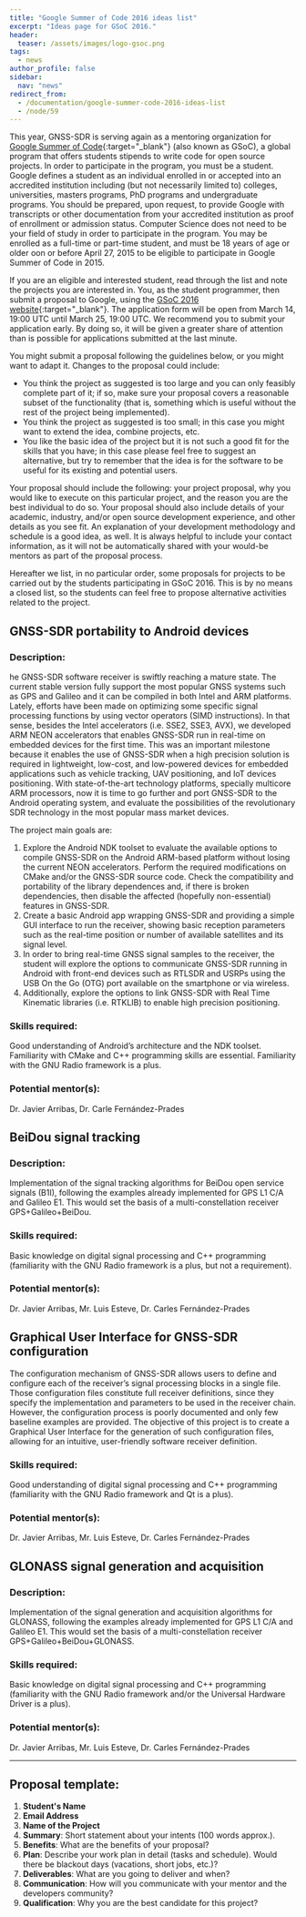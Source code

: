```yaml
---
title: "Google Summer of Code 2016 ideas list"
excerpt: "Ideas page for GSoC 2016."
header:
  teaser: /assets/images/logo-gsoc.png
tags:
  - news
author_profile: false
sidebar:
  nav: "news"
redirect_from:
  - /documentation/g​oogle-summer-code-2016-ideas-list
  - /node/59
---
```


This year, GNSS-SDR is serving again as a mentoring organization for [Google Summer of Code](https://developers.google.com/open-source/gsoc/){:target="_blank"} (also known as GSoC), a global program that offers students stipends to write code for open source projects. In order to participate in the program, you must be a student. Google defines a student as an individual enrolled in or accepted into an accredited institution including (but not necessarily limited to) colleges, universities, masters programs, PhD programs and undergraduate programs. You should be prepared, upon request, to provide Google with transcripts or other documentation from your accredited institution as proof of enrollment or admission status. Computer Science does not need to be your field of study in order to participate in the program. You may be enrolled as a full-time or part-time student, and must be 18 years of age or older oon or before April 27, 2015 to be eligible to participate in Google Summer of Code in 2015.

If you are an eligible and interested student, read through the list and note the projects you are interested in. You, as the student programmer, then submit a proposal to Google, using the [GSoC 2016 website](https://summerofcode.withgoogle.com/){:target="_blank"}. The application form will be open from March 14, 19:00 UTC until March 25, 19:00 UTC. We recommend you to submit your application early. By doing so, it will be given a greater share of attention than is possible for applications submitted at the last minute.

You might submit a proposal following the guidelines below, or you might want to adapt it. Changes to the proposal could include:

  * You think the project as suggested is too large and you can only feasibly complete part of it; if so, make sure your proposal covers a reasonable subset of the functionality (that is, something which is useful without the rest of the project being implemented).
  * You think the project as suggested is too small; in this case you might want to extend the idea, combine projects, etc.
  * You like the basic idea of the project but it is not such a good fit for the skills that you have; in this case please feel free to suggest an alternative, but try to remember that the idea is for the software to be useful for its existing and potential users.

Your proposal should include the following: your project proposal, why you would like to execute on this particular project, and the reason you are the best individual to do so. Your proposal should also include details of your academic, industry, and/or open source development experience, and other details as you see fit. An explanation of your development methodology and schedule is a good idea, as well. It is always helpful to include your contact information, as it will not be automatically shared with your would-be mentors as part of the proposal process.

Hereafter we list, in no particular order, some proposals for projects to be carried out by the students participating in GSoC 2016. This is by no means a closed list, so the students can feel free to propose alternative activities related to the project.



## GNSS-SDR portability to Android devices

### Description:

he GNSS-SDR software receiver is swiftly reaching a mature state. The current stable version fully support the most popular GNSS systems such as GPS and Galileo and it can be compiled in both Intel and ARM platforms. Lately, efforts have been made on optimizing some specific signal processing functions by using vector operators (SIMD instructions). In that sense, besides the Intel accelerators (i.e. SSE2, SSE3, AVX), we developed ARM NEON accelerators that enables GNSS-SDR run in real-time on embedded devices for the first time. This was an important milestone because it enables the use of GNSS-SDR when a high precision solution is required in lightweight, low-cost, and low-powered devices for embedded applications such as vehicle tracking, UAV positioning, and IoT devices positioning. With state-of-the-art technology platforms, specially multicore ARM processors, now it is time to go further and port GNSS-SDR to the Android operating system, and evaluate the possibilities of the revolutionary SDR technology in the most popular mass market devices.

The project main goals are:

  1. Explore the Android NDK toolset to evaluate the available options to compile GNSS-SDR on the Android ARM-based platform without losing the current NEON accelerators. Perform the required modifications on CMake and/or the GNSS-SDR source code. Check the compatibility and portability of the library dependences and, if there is broken dependencies, then disable the affected (hopefully non-essential) features in GNSS-SDR.
  2. Create a basic Android app wrapping GNSS-SDR and providing a simple GUI interface to run the receiver, showing basic reception parameters such as the real-time position or number of available satellites and its signal level.
  3. In order to bring real-time GNSS signal samples to the receiver, the student will explore the options to communicate GNSS-SDR running in Android with front-end devices such as RTLSDR and USRPs using the USB On the Go (OTG) port available on the smartphone or via wireless.
  4. Additionally, explore the options to link GNSS-SDR with Real Time Kinematic libraries (i.e. RTKLIB) to enable high precision positioning.

### Skills required:

Good understanding of Android’s architecture and the NDK toolset. Familiarity with CMake and C++ programming skills are essential. Familiarity with the GNU Radio framework is a plus.

### Potential mentor(s):

Dr. Javier Arribas, Dr. Carle Fern&aacute;ndez-Prades



## BeiDou signal tracking

### Description:

Implementation of the signal tracking algorithms for BeiDou open service signals (B1I), following the examples already implemented for GPS L1 C/A and Galileo E1. This would set the basis of a multi-constellation receiver GPS+Galileo+BeiDou.

### Skills required:

Basic knowledge on digital signal processing and C++ programming (familiarity with the GNU Radio framework is a plus, but not a requirement).

### Potential mentor(s):

Dr. Javier Arribas, Mr. Luis Esteve, Dr. Carles Fern&aacute;ndez-Prades

## Graphical User Interface for GNSS-SDR configuration

The configuration mechanism of GNSS-SDR allows users to define and configure each of the receiver’s signal processing blocks in a single file. Those configuration files constitute full receiver definitions, since they specify the implementation and parameters to be used in the receiver chain. However, the configuration process is poorly documented and only few baseline examples are provided. The objective of this project is to create a Graphical User Interface for the generation of such configuration files, allowing for an intuitive, user-friendly software receiver definition.

### Skills required:

Good understanding of digital signal processing and C++ programming (familiarity with the GNU Radio framework and Qt is a plus).

### Potential mentor(s):

Dr. Javier Arribas, Mr. Luis Esteve, Dr. Carles Fern&aacute;ndez-Prades


## GLONASS signal generation and acquisition

### Description:

Implementation of the signal generation and acquisition algorithms for GLONASS, following the examples already implemented for GPS L1 C/A and Galileo E1. This would set the basis of a multi-constellation receiver GPS+Galileo+BeiDou+GLONASS.


### Skills required:

Basic knowledge on digital signal processing and C++ programming (familiarity with the GNU Radio framework and/or the Universal Hardware Driver is a plus).

### Potential mentor(s):

Dr. Javier Arribas, Mr. Luis Esteve, Dr. Carles Fern&aacute;ndez-Prades


--------


## Proposal template:

  1. **Student's Name**
  2. **Email Address**
  3. **Name of the Project**
  4. **Summary**: Short statement about your intents (100 words approx.).
  5. **Benefits**: What are the benefits of your proposal?
  6. **Plan**: Describe your work plan in detail (tasks and schedule). Would there be blackout days (vacations, short jobs, etc.)?
  7. **Deliverables**: What are you going to deliver and when?
  8. **Communication**: How will you communicate with your mentor and the developers community?
  9. **Qualification**: Why you are the best candidate for this project?
